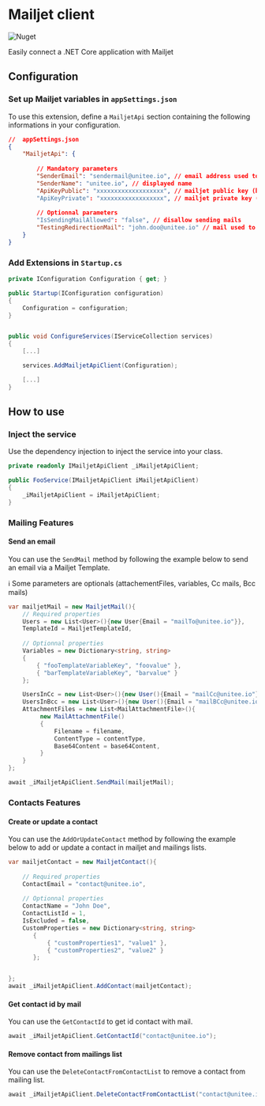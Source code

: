# Mailjet client

![Nuget](https://img.shields.io/nuget/v/Unitee.MailjetApiClient.ApiClient)

Easily connect a .NET Core application with Mailjet

## Configuration

### Set up Mailjet variables in `appSettings.json`

To use this extension, define a `MailjetApi` section containing the following informations in your configuration. 

```json
//  appSettings.json
{
    "MailjetApi": {
        
        // Mandatory parameters
        "SenderEmail": "sendermail@unitee.io", // email address used to send mails
        "SenderName": "unitee.io", // displayed name
        "ApiKeyPublic": "xxxxxxxxxxxxxxxxxxx", // mailjet public key (https://app.mailjet.com/account/api_keys)
        "ApiKeyPrivate": "xxxxxxxxxxxxxxxxxx", // mailjet private key (https://app.mailjet.com/account/api_keys)
        
        // Optionnal parameters
        "IsSendingMailAllowed": "false", // disallow sending mails
        "TestingRedirectionMail": "john.doo@unitee.io" // mail used to redirect all mails. Useful for testing 
    }
}
```

### Add Extensions in `Startup.cs`

```cs
private IConfiguration Configuration { get; }

public Startup(IConfiguration configuration)
{
    Configuration = configuration;
}


public void ConfigureServices(IServiceCollection services)
{
    [...]

    services.AddMailjetApiClient(Configuration);

    [...]
}
``` 

## How to use

### Inject the service

Use the dependency injection to inject the service into your class.

```cs
private readonly IMailjetApiClient _iMailjetApiClient;

public FooService(IMailjetApiClient iMailjetApiClient)
{
    _iMailjetApiClient = iMailjetApiClient;
}
``` 

### Mailing Features
#### Send an email

You can use the `SendMail` method by following the example below to send an email via a Mailjet Template.

:information_source: Some parameters are optionals (attachementFiles, variables, Cc mails, Bcc mails)

```cs
var mailjetMail = new MailjetMail(){
    // Required properties
    Users = new List<User>(){new User{Email = "mailTo@unitee.io"}}, 
    TemplateId = MailjetTemplateId, 
    
    // Optionnal properties
    Variables = new Dictionary<string, string>
    {
        { "fooTemplateVariableKey", "foovalue" },
        { "barTemplateVariableKey", "barvalue" }
    };

    UsersInCc = new List<User>(){new User(){Email = "mailCc@unitee.io"}},
    UsersInBcc = new List<User>(){new User(){Email = "mailBCc@unitee.io"}},
    AttachmentFiles = new List<MailAttachmentFile>(){
         new MailAttachmentFile()
         {
             Filename = filename,
             ContentType = contentType,
             Base64Content = base64Content,
         }
    }
};

await _iMailjetApiClient.SendMail(mailjetMail);
```
    
### Contacts Features
#### Create or update a contact 

You can use the `AddOrUpdateContact` method by following the example below to add or update a contact in mailjet and mailings lists.

```cs
var mailjetContact = new MailjetContact(){
    
    // Required properties
    ContactEmail = "contact@unitee.io",
    
    // Optionnal properties
    ContactName = "John Doe",
    ContactListId = 1, 
    IsExcluded = false,
    CustomProperties = new Dictionary<string, string>
       {
           { "customProperties1", "value1" },
           { "customProperties2", "value2" }
       };


};
await _iMailjetApiClient.AddContact(mailjetContact);
```

#### Get contact id by mail

You can use the `GetContactId` to get id contact with mail.

```cs
await _iMailjetApiClient.GetContactId("contact@unitee.io");
```
#### Remove contact from mailings list

You can use the `DeleteContactFromContactList` to remove a contact from mailing list.

```cs
await _iMailjetApiClient.DeleteContactFromContactList("contact@unitee.io", "idMailingList");
```
